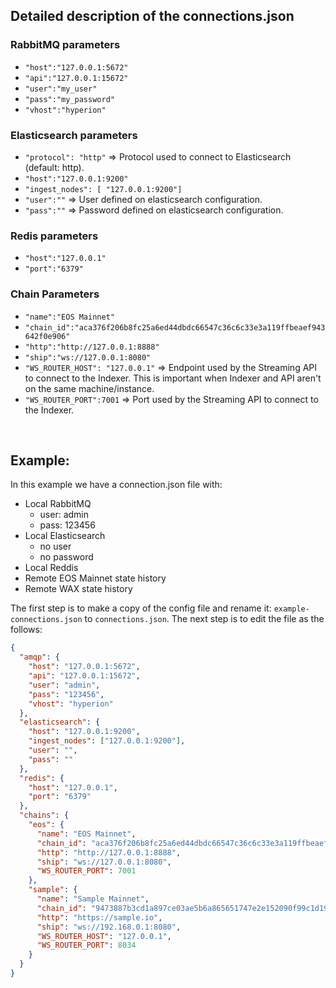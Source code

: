 ## Detailed description of the connections.json

### RabbitMQ parameters
   - `"host":"127.0.0.1:5672"`
   - `"api":"127.0.0.1:15672"`
   - `"user":"my_user"`
   - `"pass":"my_password"`
   - `"vhost":"hyperion"`
  
### Elasticsearch parameters
   - `"protocol": "http"` ⇒ Protocol used to connect to Elasticsearch (default: http).
   - `"host":"127.0.0.1:9200"`
   - `"ingest_nodes": [ "127.0.0.1:9200"]` 
   - `"user":""` ⇒ User defined on elasticsearch configuration.
   - `"pass":""` ⇒ Password defined on elasticsearch configuration.
   
### Redis parameters
   - `"host":"127.0.0.1"`
   - `"port":"6379"`

### Chain Parameters
   - `"name":"EOS Mainnet"`
   - `"chain_id":"aca376f206b8fc25a6ed44dbdc66547c36c6c33e3a119ffbeaef943642f0e906"`
   - `"http":"http://127.0.0.1:8888"`
   - `"ship":"ws://127.0.0.1:8080"`
   - `"WS_ROUTER_HOST": "127.0.0.1"` ⇒ Endpoint used by the Streaming API to connect to the Indexer. This is important when Indexer and API aren't on the same machine/instance.
   - `"WS_ROUTER_PORT":7001` ⇒ Port used by the Streaming API to connect to the Indexer.
   
   <br>
   
## Example:
In this example we have a connection.json file with:

  - Local RabbitMQ
      - user: admin
      - pass: 123456
  - Local Elasticsearch
      - no user
      - no password
  - Local Reddis
  - Remote EOS Mainnet state history
  - Remote WAX state history

The first step is to make a copy of the config file and rename it: `example-connections.json` to `connections.json`.
The next step is to edit the file as the follows:

````json
{
  "amqp": {
    "host": "127.0.0.1:5672",
    "api": "127.0.0.1:15672",
    "user": "admin",
    "pass": "123456",
    "vhost": "hyperion"
  },
  "elasticsearch": {
    "host": "127.0.0.1:9200",
    "ingest_nodes": ["127.0.0.1:9200"],
    "user": "",
    "pass": ""
  },
  "redis": {
    "host": "127.0.0.1",
    "port": "6379"
  },
  "chains": {
    "eos": {
      "name": "EOS Mainnet",
      "chain_id": "aca376f206b8fc25a6ed44dbdc66547c36c6c33e3a119ffbeaef943642f0e906",
      "http": "http://127.0.0.1:8888",
      "ship": "ws://127.0.0.1:8080",
      "WS_ROUTER_PORT": 7001
    },
    "sample": {
      "name": "Sample Mainnet",
      "chain_id": "9473887b3cd1a897ce03ae5b6a865651747e2e152090f99c1d19d4adf73238fas",
      "http": "https://sample.io",
      "ship": "ws://192.168.0.1:8080",
      "WS_ROUTER_HOST": "127.0.0.1",
      "WS_ROUTER_PORT": 8034
    }
  }
}
````
